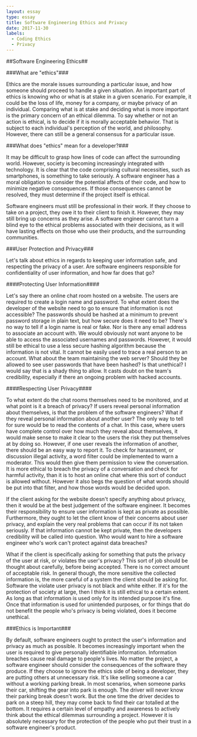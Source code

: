 ```yaml
---
layout: essay
type: essay
title: Software Engineering Ethics and Privacy
date: 2017-11-30
labels:
  - Coding Ethics
  - Privacy
---
```


##Software Engineering Ethics##


###What are "ethics"###

Ethics are the morale issues surrounding a particular issue, and how someone should proceed to handle a given situation. An important part of ethics is knowing who or what is at stake in a given scenario. For example, it could be the loss of life, money for a company, or maybe privacy of an individual. Comparing what is at stake and deciding what is more important is the primary concern of an ethical dilemma. To say whether or not an action is ethical, is to decide if it is morally acceptable behavior. That is subject to each individual's perception of the world, and philosophy. However, there can still be a general consensus for a particular issue.

###What does "ethics" mean for a developer?###

It may be difficult to grasp how lines of code can affect the surrounding world. However, society is becoming increasingly integrated with technology. It is clear that the code comprising cultural necessities, such as smartphones, is something to take seriously. A software engineer has a moral obligation to consider the potential affects of their code, and how to minimize negative consequences. If those consequences cannot be resolved, they must determine if the project itself is ethical.

Software engineers must still be professional in their work. If they choose to take on a project, they owe it to their client to finish it. However, they may still bring up concerns as they arise. A software engineer cannot turn a blind eye to the ethical problems associated with their decisions, as it will have lasting effects on those who use their products, and the surrounding communities.


###User Protection and Privacy###

Let's talk about ethics in regards to keeping user information safe, and respecting the privacy of a user. Are software engineers responsible for confidentiality of user information, and how far does that go?

####Protecting User Information####

Let's say there an online chat room hosted on a website. The users are required to create a login name and password. To what extent does the developer of the website need to go to ensure that information is not accessible? The passwords should be hashed at a minimum to prevent password storage in plain text, but how secure does it need to be? There's no way to tell if a login name is real or fake. Nor is there any email address to associate an account with. We would obviously not want anyone to be able to access the associated usernames and passwords. However, it would still be ethical to use a less secure hashing algorithm because the information is not vital. It cannot be easily used to trace a real person to an account. What about the team maintaining the web server? Should they be allowed to see user passwords that have been hashed? Is that unethical? I would say that is a shady thing to allow. It casts doubt on the team's credibility, especially if there an ongoing problem with hacked accounts.

####Respecting User Privacy####

To what extent do the chat rooms themselves need to be monitored, and at what point is it a breach of privacy? If users reveal personal information about themselves, is that the problem of the software engineers? What if they reveal personal information about another user? The only way to tell for sure would be to read the contents of a chat. In this case, where users have complete control over how much they reveal about themselves, it would make sense to make it clear to the users the risk they put themselves at by doing so. However, if one user reveals the information of another, there should be an easy way to report it. To check for harassment, or discussion illegal activity, a word filter could be implemented to warn a moderator. This would then give them permission to view the conversation. It is more ethical to breach the privacy of a conversation and check for harmful activity, than it is to host an online chat where this sort of conduct is allowed without. However it also begs the question of what words should be put into that filter, and how those words would be decided upon.


If the client asking for the website doesn't specify anything about privacy, then it would be at the best judgement of the software engineer. It becomes their responsibility to ensure user information is kept as private as possible. Furthermore, they ought to let the client know of their concerns about user privacy, and explain the very real problems that can occur if its not taken seriously. If that information cannot be kept private, then the developers credibility will be called into question. Who would want to hire a software engineer who's work can't protect against data breaches?


What if the client is specifically asking for something that puts the privacy of the user at risk, or violates the user's privacy? This sort of job should be thought about carefully, before being accepted. There is no correct amount of acceptable risk. In general though, the more sensitive the collected information is, the more careful of a system the client should be asking for. Software the violate user privacy is not black and white either. If it's for the protection of society at large, then I think it is still ethical to a certain extent. As long as that information is used only for its intended purpose it's fine. Once that information is used for unintended purposes, or for things that do not benefit the people who's privacy is being violated, does it become unethical.

###Ethics is Important###

By default, software engineers ought to protect the user's information and privacy as much as possible. It becomes increasingly important when the user is required to give personally identifiable information. Information breaches cause real damage to people's lives. No matter the project, a software engineer should consider the consequences of the software they produce. If they choose to ignore the ethics side of being a developer, they are putting others at unnecessary risk. It's like selling someone a car without a working parking break. In most scenarios, when someone parks their car, shifting the gear into park is enough. The driver will never know their parking break doesn't work. But the one time the driver decides to park on a steep hill, they may come back to find their car totalled at the bottom. It requires a certain level of empathy and awareness to actively think about the ethical dilemmas surrounding a project. However it is absolutely necessary for the protection of the people who put their trust in a software engineer's product.
